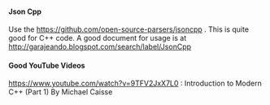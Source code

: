 #### Json Cpp

Use the https://github.com/open-source-parsers/jsoncpp . This is quite good for C++ code. A good document for usage is at http://garajeando.blogspot.com/search/label/JsonCpp

#### Good YouTube Videos

https://www.youtube.com/watch?v=9TFV2JxX7L0 : Introduction to Modern C++ (Part 1) By Michael Caisse

